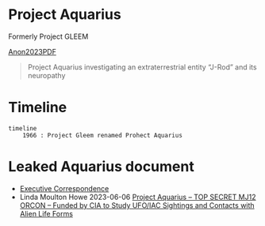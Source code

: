 # Project Aquarius

Formerly Project GLEEM

[Anon2023PDF](https://archive.org/details/anon_pdf_from_markdown)
> Project Aquarius investigating an extraterrestrial entity “J-Rod” and its neuropathy

# Timeline

```mermaid
timeline
    1966 : Project Gleem renamed Prohect Aquarius
```

# Leaked Aquarius document

- [Executive Correspondence](https://archive.org/details/project-aquarius-11-pages/page/n5/mode/2up)
- Linda Moulton Howe 2023-06-06 [Project Aquarius – TOP SECRET MJ12 ORCON – Funded by CIA to Study UFO/IAC Sightings and Contacts with Alien Life Forms](https://www.earthfiles.com/2022/06/06/project-aquarius-top-secret-mj12-orcon-funded-by-cia-to-study-ufo-iac-sightings-and-contacts-with-alien-life-forms/)
